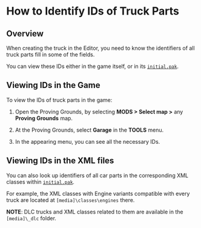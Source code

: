 # How to Identify IDs of Truck Parts

## Overview
When creating the truck in the Editor, you need to know the identifiers of all truck parts fill in some of the fields. 

You can view these IDs either in the game itself, or in its [`initial.pak`][initial_pak].

## Viewing IDs in the Game
To view the IDs of truck parts in the game:

1.  Open the Proving Grounds, by selecting **MODS \> Select map \>** any **Proving Grounds** map.

2.  At the Proving Grounds, select **Garage** in the **TOOLS** menu.

3.  In the appearing menu, you can see all the necessary IDs.

## Viewing IDs in the XML files
You can also look up identifiers of all car parts in the corresponding XML classes within [`initial.pak`][initial_pak].

For example, the XML classes with Engine variants compatible with every truck are located at `[media]\classes\engines` there.

**NOTE**: DLC trucks and XML classes related to them are available in the `[media]\_dlc` folder.

[initial_pak]: ./../../getting_started/file_paths_and_naming/file_paths.md#source-of-info-initialpak-archive